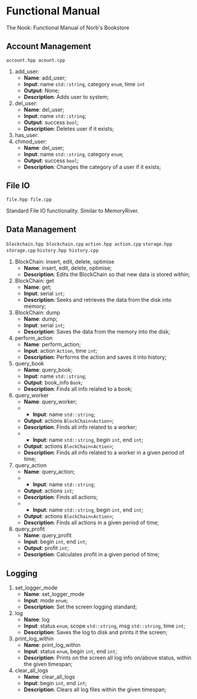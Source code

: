 # Functional Manual

The Nook: Functional Manual of Norb's Bookstore

## Account Management

`account.hpp acount.cpp`

1. add_user:
   - **Name**: add_user;
   - **Input**: name `std::string`, category `enum`, time `int`
   - **Output**: None;
   - **Description**: Adds user to system;
2. del_user:
    - **Name**: del_user;
    - **Input**: name `std::string`;
    - **Output**: success `bool`;
    - **Description**: Deletes user if it exists;
3. has_user:
4. chmod_user:
    - **Name**: del_user;
    - **Input**: name `std::string`, category `enum`;
    - **Output**: success `bool`;
    - **Description**: Changes the category of a user if it exists;


## File IO

`file.hpp file.cpp`

Standard File IO functionality. Similar to MemoryRiver.


## Data Management

`blockchain.hpp blockchain.cpp`
`action.hpp action.cpp`
`storage.hpp storage.cpp`
`history.hpp history.cpp`

1. BlockChain: insert, edit, delete, optimise
    - **Name**: insert, edit, delete, optimise;
    - **Description**: Edits the BlockChain so that new data is stored within;
2. BlockChain: get
    - **Name**: get;
    - **Input**: serial `int`;
    - **Description**: Seeks and retrieves the data from the disk into memory;
3. BlockChain: dump
    - **Name**: dump;
    - **Input**: serial `int`;
    - **Description**: Saves the data from the memory into the disk;
4. perform_action
    - **Name**: perform_action;
    - **Input**: action `Action`, time `int`;
    - **Description**: Performs the action and saves it into history;
5. query_book
    - **Name**: query_book;
    - **Input**: name `std::string`;
    - **Output**: book_info `Book`;
    - **Description**: Finds all info related to a book;
6. query_worker
    - **Name**: query_worker;
    - - **Input**: name `std::string`;
    - **Output**: actions `BlockChain<Action>`;
    - **Description**: Finds all info related to a worker;
    - - **Input**: name `std::string`, begin `int`, end `int`;
    - **Output**: actions `BlockChain<Action>`;
    - **Description**: Finds all info related to a worker in a given period of time;
7. query_action
    - **Name**: query_action;
    - - **Input**: name `std::string`;
    - **Output**: actions `int`;
    - **Description**: Finds all actions;
    - - **Input**: name `std::string`, begin `int`, end `int`;
    - **Output**: actions `BlockChain<Action>`;
    - **Description**: Finds all actions in a given period of time;
8. query_profit
    - **Name**: query_profit
    - **Input**: begin `int`, end `int`;
    - **Output**: profit `int`;
    - **Description**: Calculates profit in a given period of time;


## Logging

1. set_logger_mode
    - **Name**: set_logger_mode
    - **Input**: mode `enum`;
    - **Description**: Set the screen logging standard;
2. log
    - **Name**: log
    - **Input**: status `enum`, scope `std::string`, msg `std::string`, time `int`;
    - **Description**: Saves the log to disk and prints it the screen;
3. print_log_within
    - **Name**: print_log_within
    - **Input**: status `enum`, begin `int`, end `int`;
    - **Description**: Prints on the screen all log info on/above status, within the given timespan;
4. clear_all_logs
   - **Name**: clear_all_logs
    - **Input**: begin `int`, end `int`;
    - **Description**: Clears all log files within the given timespan;